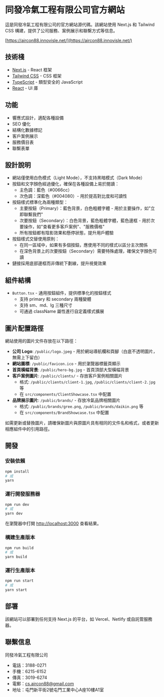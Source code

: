 # 同發冷氣工程有限公司官方網站

這是同發冷氣工程有限公司的官方網站源代碼。該網站使用 Next.js 和 Tailwind CSS 構建，提供了公司服務、案例展示和聯繫方式等信息。

[https://aircon88.innovisle.net/](https://aircon88.innovisle.net/)

## 技術棧

- [Next.js](https://nextjs.org/) - React 框架
- [Tailwind CSS](https://tailwindcss.com/) - CSS 框架
- [TypeScript](https://www.typescriptlang.org/) - 類型安全的 JavaScript
- [React](https://reactjs.org/) - UI 庫

## 功能

- 響應式設計，適配各種設備
- SEO 優化
- 結構化數據標記
- 客戶案例展示
- 服務價目表
- 聯繫表單

## 設計說明

- 網站僅使用白色模式（Light Mode），不支持黑暗模式（Dark Mode）
- 按鈕和文字顏色經過優化，確保在各種設備上易於閱讀：
  - 主色調：藍色（#0066cc）
  - 次色調：深藍色（#004080）- 用於提高對比度和可讀性
- 按鈕樣式標準化為兩種類型：
  - 主要按鈕（Primary）：藍色背景，白色粗體字體 - 用於主要操作，如"立即聯繫我們"
  - 次要按鈕（Secondary）：白色背景，藍色粗體字體，藍色邊框 - 用於次要操作，如"查看更多客戶案例"、"服務價格"
  - 所有按鈕都有陰影效果和懸停狀態，提升用戶體驗
- 按鈕樣式交替使用原則：
  - 在同一區域中，如果有多個按鈕，應使用不同的樣式以區分主次關係
  - 在深色背景上的次要按鈕（Secondary）需要特殊處理，確保文字顏色可讀
- 鏈接採用底部邊框而非傳統下劃線，提升視覺效果

## 組件結構

- `Button.tsx` - 通用按鈕組件，提供標準化的按鈕樣式
  - 支持 primary 和 secondary 兩種變體
  - 支持 sm、md、lg 三種尺寸
  - 可通過 className 屬性進行自定義樣式擴展

## 圖片配置路徑

網站使用的圖片文件存放在以下路徑：

- **公司 Logo**: `/public/logo.jpeg` - 用於網站導航欄和頁腳（白底不透明圖片，無需上下留白）
- **網站圖標**: `/public/favicon.ico` - 用於瀏覽器標籤頁顯示
- **首頁橫幅背景**: `/public/hero-bg.jpg` - 首頁頂部大型橫幅背景
- **客戶案例圖片**: `/public/clients/` - 存放客戶案例相關圖片
  - 格式: `/public/clients/client-1.jpg`, `/public/clients/client-2.jpg` 等
  - 在 `src/components/ClientShowcase.tsx` 中配置
- **品牌展示圖片**: `/public/brands/` - 存放冷氣品牌相關圖片
  - 格式: `/public/brands/gree.png`, `/public/brands/daikin.png` 等
  - 在 `src/components/BrandShowcase.tsx` 中配置

如需更新或替換圖片，請確保新圖片與原圖片具有相同的文件名和格式，或者更新相應組件中的引用路徑。

## 開發

### 安裝依賴

```bash
npm install
# 或
yarn
```

### 運行開發服務器

```bash
npm run dev
# 或
yarn dev
```

在瀏覽器中打開 [http://localhost:3000](http://localhost:3000) 查看結果。

### 構建生產版本

```bash
npm run build
# 或
yarn build
```

### 運行生產版本

```bash
npm run start
# 或
yarn start
```

## 部署

該網站可以部署到任何支持 Next.js 的平台，如 Vercel、Netlify 或自託管服務器。

## 聯繫信息

同發冷氣工程有限公司
- 電話：3188-0271
- 手機：6215-6152
- 傳真：3019-6274
- 電郵：cs.aircon88@gmail.com
- 地址：屯門新平街2號屯門工業中心A座10樓A1室
